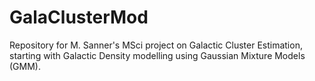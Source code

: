 # GalaClusterMod
Repository for M. Sanner's MSci project on Galactic Cluster Estimation, starting with Galactic Density modelling using Gaussian Mixture Models (GMM).
